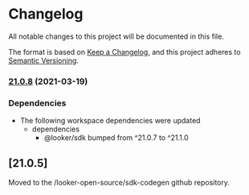 # Changelog

All notable changes to this project will be documented in this file.

The format is based on [Keep a Changelog](https://keepachangelog.com/en/1.0.0/),
and this project adheres to [Semantic Versioning](https://semver.org/spec/v2.0.0.html).

### [21.0.8](https://www.github.com/looker-open-source/sdk-codegen/compare/extension-sdk-v21.0.7...extension-sdk-v21.0.8) (2021-03-19)


### Dependencies

* The following workspace dependencies were updated
  * dependencies
    * @looker/sdk bumped from ^21.0.7 to ^21.1.0

## [21.0.5]

Moved to the /looker-open-source/sdk-codegen github repository.
